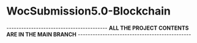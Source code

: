 # WocSubmission5.0-Blockchain

----------------------------------------- **ALL THE PROJECT CONTENTS ARE IN THE MAIN BRANCH** ----------------------------------------------
